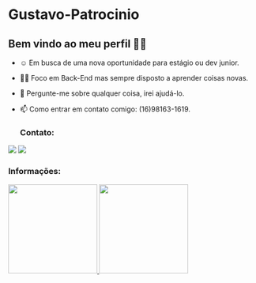 # Gustavo-Patrocinio
## Bem vindo ao meu perfil 🙂🙂


- ☺ Em busca de uma nova oportunidade para estágio ou dev junior.
- 🧑‍💻 Foco em Back-End mas sempre disposto a aprender coisas novas.
- 💬 Pergunte-me sobre qualquer coisa, irei ajudá-lo.
- 📫 Como entrar em contato comigo: (16)98163-1619.



    ### Contato:

    <div>
<a href="https://www.instagram.com/_gustavosp_/" target="_blank"><img src="https://img.shields.io/badge/-Instagram-%23E4405F?style=for-the-badge&logo=instagram&logoColor=white" target="_blank"></a>
<a href="https://www.linkedin.com/in/gustavo-patrocinio-a654591b5/" target="_blank"><img src="https://img.shields.io/badge/-LinkedIn-%230077B5?style=for-the-badge&logo=linkedin&logoColor=white" target="_blank"></a>   
       </div>

### Informações:

   <div>
<a href="https://github.com/Gustavo-Patrocinio">
<img height="180em" src="https://github-readme-stats.vercel.app/api/top-langs/?username=gustavo-patrocinio&layout=compact&langs_count=7&theme=dracula"/>
<img height="180em" src="https://github-readme-stats.vercel.app/api?username=gustavo-patrocinio&show_icons=true&theme=dracula&include_all_commits=true&count_private=true"/>
</div>
  
</div><br>
